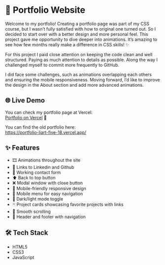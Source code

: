 # 🚀 Portfolio Website

Welcome to my portfolio! Creating a portfolio page was part of my CSS course, but I wasn’t fully satisfied with how to original one turned out. So I decided to start over with a better design and more personal feel. This project gave me opportunity to dive deeper into animations. It’s amazing to see how few months really make a difference in CSS skills! ✨

For this project I paid close attention on keeping the code clean and well structured. Paying as much attention to details as possible. Along the way I challenged myself to commit more frequently to GitHub. 

I did face some challenges, such as animations overlapping each others and ensuring the mobile responsiveness. Moving forward, I’d like to improve the design in the About section and add more advanced animations.

## 🌐 Live Demo

You can check my portfolio page at Vercel:  
[Portfolio on Vercel](https://portfolio2-0-beniittas-projects.vercel.app/) 🚀

You can find the old portfolio here: <br>
https://portfolio-liart-five-18.vercel.app/

## ✨ Features

- 🎞️ Animations throughout the site  
- 🔗 Links to Linkedin and Github  
- 📧 Working contact form  
- ⬆️ Back to top button  
- ❌ Modal window with close button  
- 📱 Mobile-friendly responsive design  
- 🍔 Mobile menu for easy navigation  
- 🌙 Dark/light mode toggle  
- 🃏 Project cards showcasing favorite projects with links  
- 🔄 Smooth scrolling  
- 🧭 Header and footer with navigation  

## 🛠️ Tech Stack

* HTML5  
* CSS3  
* JavaScript  
